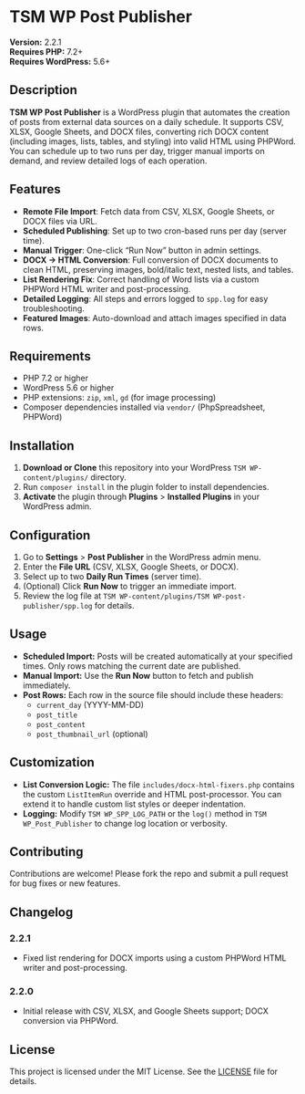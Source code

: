 # TSM WP Post Publisher

**Version:** 2.2.1  
**Requires PHP:** 7.2+  
**Requires WordPress:** 5.6+  

## Description

**TSM WP Post Publisher** is a WordPress plugin that automates the creation of posts from external data sources on a daily schedule. It supports CSV, XLSX, Google Sheets, and DOCX files, converting rich DOCX content (including images, lists, tables, and styling) into valid HTML using PHPWord. You can schedule up to two runs per day, trigger manual imports on demand, and review detailed logs of each operation.

## Features

- **Remote File Import**: Fetch data from CSV, XLSX, Google Sheets, or DOCX files via URL.  
- **Scheduled Publishing**: Set up to two cron-based runs per day (server time).  
- **Manual Trigger**: One-click “Run Now” button in admin settings.  
- **DOCX → HTML Conversion**: Full conversion of DOCX documents to clean HTML, preserving images, bold/italic text, nested lists, and tables.  
- **List Rendering Fix**: Correct handling of Word lists via a custom PHPWord HTML writer and post-processing.  
- **Detailed Logging**: All steps and errors logged to `spp.log` for easy troubleshooting.  
- **Featured Images**: Auto-download and attach images specified in data rows.

## Requirements

- PHP 7.2 or higher  
- WordPress 5.6 or higher  
- PHP extensions: `zip`, `xml`, `gd` (for image processing)  
- Composer dependencies installed via `vendor/` (PhpSpreadsheet, PHPWord)

## Installation

1. **Download or Clone** this repository into your WordPress `TSM WP-content/plugins/` directory.  
2. Run `composer install` in the plugin folder to install dependencies.  
3. **Activate** the plugin through **Plugins** > **Installed Plugins** in your WordPress admin.  

## Configuration

1. Go to **Settings** > **Post Publisher** in the WordPress admin menu.  
2. Enter the **File URL** (CSV, XLSX, Google Sheets, or DOCX).  
3. Select up to two **Daily Run Times** (server time).  
4. (Optional) Click **Run Now** to trigger an immediate import.  
5. Review the log file at `TSM WP-content/plugins/TSM WP-post-publisher/spp.log` for details.

## Usage

- **Scheduled Import:** Posts will be created automatically at your specified times. Only rows matching the current date are published.  
- **Manual Import:** Use the **Run Now** button to fetch and publish immediately.  
- **Post Rows:** Each row in the source file should include these headers:  
  - `current_day` (YYYY-MM-DD)  
  - `post_title`  
  - `post_content`  
  - `post_thumbnail_url` (optional)  

## Customization

- **List Conversion Logic:** The file `includes/docx-html-fixers.php` contains the custom `ListItemRun` override and HTML post-processor. You can extend it to handle custom list styles or deeper indentation.  
- **Logging:** Modify `TSM WP_SPP_LOG_PATH` or the `log()` method in `TSM WP_Post_Publisher` to change log location or verbosity.

## Contributing

Contributions are welcome! Please fork the repo and submit a pull request for bug fixes or new features.

## Changelog

### 2.2.1
- Fixed list rendering for DOCX imports using a custom PHPWord HTML writer and post-processing.  

### 2.2.0
- Initial release with CSV, XLSX, and Google Sheets support; DOCX conversion via PHPWord.

## License

This project is licensed under the MIT License. See the [LICENSE](LICENSE) file for details.

